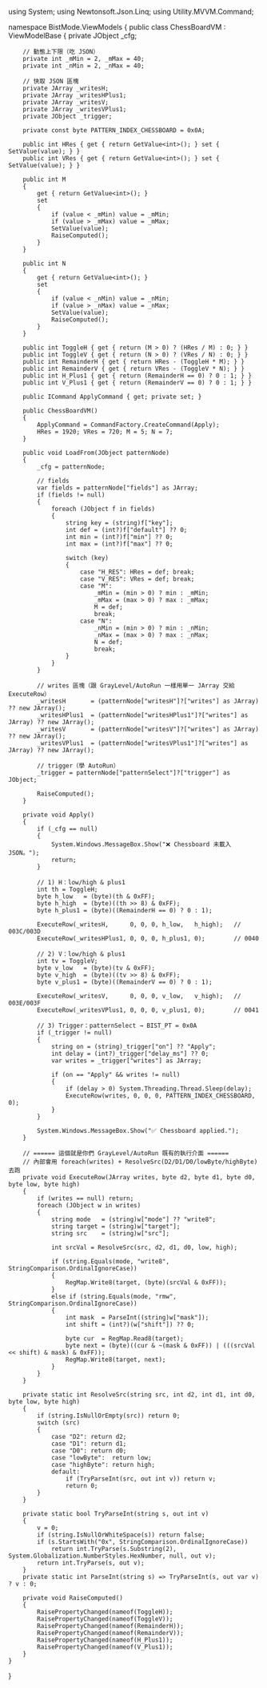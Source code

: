 using System;
using Newtonsoft.Json.Linq;
using Utility.MVVM.Command;

namespace BistMode.ViewModels
{
    public class ChessBoardVM : ViewModelBase
    {
        private JObject _cfg;

        // 動態上下限（吃 JSON）
        private int _mMin = 2, _mMax = 40;
        private int _nMin = 2, _nMax = 40;

        // 快取 JSON 區塊
        private JArray _writesH;
        private JArray _writesHPlus1;
        private JArray _writesV;
        private JArray _writesVPlus1;
        private JObject _trigger;

        private const byte PATTERN_INDEX_CHESSBOARD = 0x0A;

        public int HRes { get { return GetValue<int>(); } set { SetValue(value); } }
        public int VRes { get { return GetValue<int>(); } set { SetValue(value); } }

        public int M
        {
            get { return GetValue<int>(); }
            set
            {
                if (value < _mMin) value = _mMin;
                if (value > _mMax) value = _mMax;
                SetValue(value);
                RaiseComputed();
            }
        }

        public int N
        {
            get { return GetValue<int>(); }
            set
            {
                if (value < _nMin) value = _nMin;
                if (value > _nMax) value = _nMax;
                SetValue(value);
                RaiseComputed();
            }
        }

        public int ToggleH { get { return (M > 0) ? (HRes / M) : 0; } }
        public int ToggleV { get { return (N > 0) ? (VRes / N) : 0; } }
        public int RemainderH { get { return HRes - (ToggleH * M); } }
        public int RemainderV { get { return VRes - (ToggleV * N); } }
        public int H_Plus1 { get { return (RemainderH == 0) ? 0 : 1; } }
        public int V_Plus1 { get { return (RemainderV == 0) ? 0 : 1; } }

        public ICommand ApplyCommand { get; private set; }

        public ChessBoardVM()
        {
            ApplyCommand = CommandFactory.CreateCommand(Apply);
            HRes = 1920; VRes = 720; M = 5; N = 7;
        }

        public void LoadFrom(JObject patternNode)
        {
            _cfg = patternNode;

            // fields
            var fields = patternNode["fields"] as JArray;
            if (fields != null)
            {
                foreach (JObject f in fields)
                {
                    string key = (string)f["key"];
                    int def = (int?)f["default"] ?? 0;
                    int min = (int?)f["min"] ?? 0;
                    int max = (int?)f["max"] ?? 0;

                    switch (key)
                    {
                        case "H_RES": HRes = def; break;
                        case "V_RES": VRes = def; break;
                        case "M":
                            _mMin = (min > 0) ? min : _mMin;
                            _mMax = (max > 0) ? max : _mMax;
                            M = def;
                            break;
                        case "N":
                            _nMin = (min > 0) ? min : _nMin;
                            _nMax = (max > 0) ? max : _nMax;
                            N = def;
                            break;
                    }
                }
            }

            // writes 區塊（跟 GrayLevel/AutoRun 一樣用單一 JArray 交給 ExecuteRow）
            _writesH       = (patternNode["writesH"]?["writes"] as JArray) ?? new JArray();
            _writesHPlus1  = (patternNode["writesHPlus1"]?["writes"] as JArray) ?? new JArray();
            _writesV       = (patternNode["writesV"]?["writes"] as JArray) ?? new JArray();
            _writesVPlus1  = (patternNode["writesVPlus1"]?["writes"] as JArray) ?? new JArray();

            // trigger（學 AutoRun）
            _trigger = patternNode["patternSelect"]?["trigger"] as JObject;

            RaiseComputed();
        }

        private void Apply()
        {
            if (_cfg == null)
            {
                System.Windows.MessageBox.Show("❌ Chessboard 未載入 JSON。");
                return;
            }

            // 1) H：low/high & plus1
            int th = ToggleH;
            byte h_low   = (byte)(th & 0xFF);
            byte h_high  = (byte)((th >> 8) & 0xFF);
            byte h_plus1 = (byte)((RemainderH == 0) ? 0 : 1);

            ExecuteRow(_writesH,      0, 0, 0, h_low,   h_high);   // 003C/003D
            ExecuteRow(_writesHPlus1, 0, 0, 0, h_plus1, 0);        // 0040

            // 2) V：low/high & plus1
            int tv = ToggleV;
            byte v_low   = (byte)(tv & 0xFF);
            byte v_high  = (byte)((tv >> 8) & 0xFF);
            byte v_plus1 = (byte)((RemainderV == 0) ? 0 : 1);

            ExecuteRow(_writesV,      0, 0, 0, v_low,   v_high);   // 003E/003F
            ExecuteRow(_writesVPlus1, 0, 0, 0, v_plus1, 0);        // 0041

            // 3) Trigger：patternSelect → BIST_PT = 0x0A
            if (_trigger != null)
            {
                string on = (string)_trigger["on"] ?? "Apply";
                int delay = (int?)_trigger["delay_ms"] ?? 0;
                var writes = _trigger["writes"] as JArray;

                if (on == "Apply" && writes != null)
                {
                    if (delay > 0) System.Threading.Thread.Sleep(delay);
                    ExecuteRow(writes, 0, 0, 0, PATTERN_INDEX_CHESSBOARD, 0);
                }
            }

            System.Windows.MessageBox.Show("✅ Chessboard applied.");
        }

        // ====== 這個就是你們 GrayLevel/AutoRun 既有的執行介面 ======
        // 內部會用 foreach(writes) + ResolveSrc(D2/D1/D0/lowByte/highByte) 去跑
        private void ExecuteRow(JArray writes, byte d2, byte d1, byte d0, byte low, byte high)
        {
            if (writes == null) return;
            foreach (JObject w in writes)
            {
                string mode   = (string)w["mode"] ?? "write8";
                string target = (string)w["target"];
                string src    = (string)w["src"];

                int srcVal = ResolveSrc(src, d2, d1, d0, low, high);

                if (string.Equals(mode, "write8", StringComparison.OrdinalIgnoreCase))
                {
                    RegMap.Write8(target, (byte)(srcVal & 0xFF));
                }
                else if (string.Equals(mode, "rmw", StringComparison.OrdinalIgnoreCase))
                {
                    int mask  = ParseInt((string)w["mask"]);
                    int shift = (int?)(w["shift"]) ?? 0;

                    byte cur  = RegMap.Read8(target);
                    byte next = (byte)((cur & ~(mask & 0xFF)) | (((srcVal << shift) & mask) & 0xFF));
                    RegMap.Write8(target, next);
                }
            }
        }

        private static int ResolveSrc(string src, int d2, int d1, int d0, byte low, byte high)
        {
            if (string.IsNullOrEmpty(src)) return 0;
            switch (src)
            {
                case "D2": return d2;
                case "D1": return d1;
                case "D0": return d0;
                case "lowByte":  return low;
                case "highByte": return high;
                default:
                    if (TryParseInt(src, out int v)) return v;
                    return 0;
            }
        }

        private static bool TryParseInt(string s, out int v)
        {
            v = 0;
            if (string.IsNullOrWhiteSpace(s)) return false;
            if (s.StartsWith("0x", StringComparison.OrdinalIgnoreCase))
                return int.TryParse(s.Substring(2), System.Globalization.NumberStyles.HexNumber, null, out v);
            return int.TryParse(s, out v);
        }
        private static int ParseInt(string s) => TryParseInt(s, out var v) ? v : 0;

        private void RaiseComputed()
        {
            RaisePropertyChanged(nameof(ToggleH));
            RaisePropertyChanged(nameof(ToggleV));
            RaisePropertyChanged(nameof(RemainderH));
            RaisePropertyChanged(nameof(RemainderV));
            RaisePropertyChanged(nameof(H_Plus1));
            RaisePropertyChanged(nameof(V_Plus1));
        }
    }
}